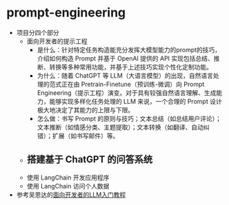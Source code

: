 # prompt-engineering
- 项目分四个部分
  - 面向开发者的提示工程
    - 是什么：针对特定任务构造能充分发挥大模型能力的prompt的技巧，介绍如何构造 Prompt 并基于 OpenAI 提供的 API 实现包括总结、推断、转换等多种常用功能，并基于上述技巧实现个性化定制功能。
    - 为什么：随着 ChatGPT 等 LLM（大语言模型）的出现，自然语言处理的范式正在由 Pretrain-Finetune（预训练-微调）向 Prompt Engineering（提示工程）演变。对于具有较强自然语言理解、生成能力，能够实现多样化任务处理的 LLM 来说，一个合理的 Prompt 设计极大地决定了其能力的上限与下限。
    - 怎么做：书写 Prompt 的原则与技巧；文本总结（如总结用户评论）；文本推断（如情感分类、主题提取）；文本转换（如翻译、自动纠错）；扩展（如书写邮件）等。
  - 搭建基于 ChatGPT 的问答系统
    - 
  - 使用 LangChain 开发应用程序
  - 使用 LangChain 访问个人数据 
- 参考吴恩达的[面向开发者的LLM入门教程](https://datawhalechina.github.io/prompt-engineering-for-developers/#/C1/readme)